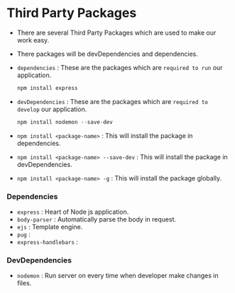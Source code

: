 # Third Party Packages

- There are several Third Party Packages which are used to make our work easy.
- There packages will be devDependencies and dependencies.

- `dependencies` : These are the packages which are `required to run` our application.

    ```js
    npm install express
    ```

- `devDependencies` : These are the packages which are `required to develop` our application.

    ```js
    npm install nodemon --save-dev
    ```

- `npm install <package-name>` : This will install the package in dependencies.
- `npm install <package-name> --save-dev` : This will install the package in devDependencies.
- `npm install <package-name> -g` : This will install the package globally.


### Dependencies

- `express` : Heart of Node js application.
- `body-parser` : Automatically parse the body in request.
- `ejs` : Template engine.
- `pug` : 
- `express-handlebars` :

### DevDependencies

- `nodemon` : Run server on every time when developer make changes in files.
